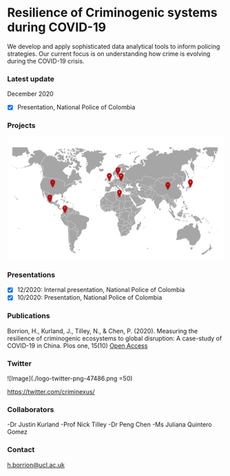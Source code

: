 # Resilience of Criminogenic systems during COVID-19

We develop and apply sophisticated data analytical tools to inform policing strategies. Our current focus is on understanding how crime is evolving during the COVID-19 crisis.  

### Latest update

December 2020
- [x] Presentation, National Police of Colombia
 

### Projects

![Image](./projects.png)

### Presentations

- [x] 12/2020: Internal presentation, National Police of Colombia
- [x] 10/2020: Presentation, National Police of Colombia

### Publications

Borrion, H., Kurland, J., Tilley, N., & Chen, P. (2020). Measuring the resilience of criminogenic ecosystems to global disruption: A case-study of COVID-19 in China. Plos one, 15(10) [Open Access](https://journals.plos.org/plosone/article?id=10.1371/journal.pone.0240077)

### Twitter

![Image](./logo-twitter-png-47486.png =50)

https://twitter.com/criminexus/

### Collaborators

-Dr Justin Kurland
-Prof Nick Tilley
-Dr Peng Chen
-Ms Juliana Quintero Gomez


### Contact

h.borrion@ucl.ac.uk
